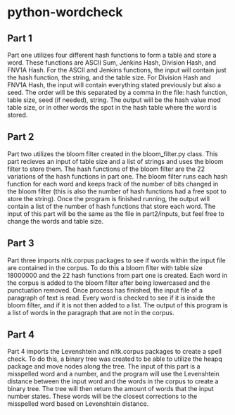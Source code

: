 # python-wordcheck
## Part 1
Part one utilizes four different hash functions to form a table and store a word. These functions are ASCII Sum, Jenkins Hash, Division Hash, and FNV1A Hash. For the ASCII and Jenkins functions, the input will contain just the hash function, the string, and the table size. For Division Hash and FNV1A Hash, the input will contain everything stated previously but also a seed. The order will be this separated by a comma in the file: hash function, table size, seed (if needed), string. The output will be the hash value mod table size, or in other words the spot in the hash table where the word is stored.

## Part 2
Part two utilizes the bloom filter created in the bloom_filter.py class. This part recieves an input of table size and a list of strings and uses the bloom filter to store them. The hash functions of the bloom filter are the 22 variations of the hash functions in part one. The bloom filter runs each hash function for each word and keeps track of the number of bits changed in the bloom filter (this is also the number of hash functions had a free spot to store the string). Once the program is finished running, the output will contain a list of the number of hash functions that store each word. The input of this part will be the same as the file in part2/inputs, but feel free to change the words and table size.

## Part 3
Part three imports nltk.corpus packages to see if words within the input file are contained in the corpus. To do this a bloom filter with table size 18000000 and the 22 hash functions from part one is created. Each word in the corpus is added to the bloom filter after being lowercased and the punctuation removed. Once process has finished, the input file of a paragraph of text is read. Every word is checked to see if it is inside the bloom filter, and if it is not then added to a list. The output of this program is a list of words in the paragraph that are not in the corpus.

## Part 4
Part 4 imports the Levenshtein and nltk.corpus packages to create a spell check. To do this, a binary tree was created to be able to utilize the heapq package and move nodes along the tree. The input of this part is a misspelled word and a number, and the program will use the Levenshtein distance between the input word and the words in the corpus to create a binary tree. The tree will then return the amount of words that the input number states. These words will be the closest corrections to the misspelled word based on Levenshtein distance. 
